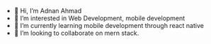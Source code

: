 - 👋 Hi, I’m Adnan Ahmad
- 👀 I’m interested in Web Development, mobile development 
- 🌱 I’m currently learning mobile development through react native
- 💞️ I’m looking to collaborate on mern stack.

<!---
adnanahmad339/adnanahmad339 is a ✨ special ✨ repository because its `README.md` (this file) appears on your GitHub profile.
You can click the Preview link to take a look at your changes.
--->
